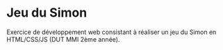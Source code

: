# Jeu du Simon  
Exercice de développement web consistant à réaliser un jeu du Simon en HTML/CSS/JS (DUT MMI 2ème année).
